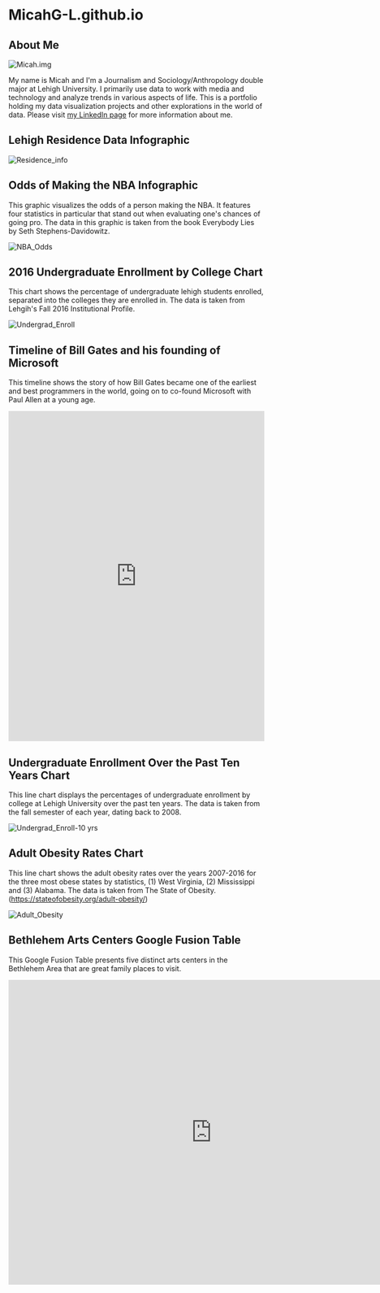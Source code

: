 # MicahG-L.github.io
## About Me

![Micah.img](https://github.com/MicahG-L/MicahG-L.github.io/blob/master/micah-gl-201x300.jpg?raw=true)

My name is Micah and I'm a Journalism and Sociology/Anthropology double major at Lehigh University. I primarily use data to work with media and technology and analyze trends in various aspects of life. This is a portfolio holding my data visualization projects and other explorations in the world of data.
Please visit [my LinkedIn page](https://www.linkedin.com/in/micah-golomb-leavitt-b303b4152/) for more information about me.

## Lehigh Residence Data Infographic

![Residence_info](https://github.com/MicahG-L/MicahG-L.github.io/blob/master/Social%20Media%20Marketing%20-%20Business%20Infographic.png?raw=true)

## Odds of Making the NBA Infographic

This graphic visualizes the odds of a person making the NBA. It features four statistics in particular that stand out when evaluating one's chances of going pro. The data in this graphic is taken from the book Everybody Lies by Seth Stephens-Davidowitz.

![NBA_Odds](https://github.com/MicahG-L/MicahG-L.github.io/blob/master/NBA%20Odds.png?raw=true)

## 2016 Undergraduate Enrollment by College Chart

This chart shows the percentage of undergraduate lehigh students enrolled, separated into the colleges they are enrolled in. The data is taken from Lehgih's Fall 2016 Institutional Profile.

![Undergrad_Enroll](https://github.com/MicahG-L/MicahG-L.github.io/blob/master/J24%20Day%205%20%25%20Chart.png?raw=true)

## Timeline of Bill Gates and his founding of Microsoft

This timeline shows the story of how Bill Gates became one of the earliest and best programmers in the world, going on to co-found Microsoft with Paul Allen at a young age.

<iframe src='https://cdn.knightlab.com/libs/timeline3/latest/embed/index.html?source=1yYO0mgqG_Wq7CfEPCjl4uaJs9a7voPDsHS4ywfpRrYQ&font=Default&lang=en&initial_zoom=2&height=650' width='100%' height='650' webkitallowfullscreen mozallowfullscreen allowfullscreen frameborder='0'></iframe>

## Undergraduate Enrollment Over the Past Ten Years Chart

This line chart displays the percentages of undergraduate enrollment by college at Lehigh University over the past ten years. The data is taken from the fall semester of each year, dating back to 2008.

![Undergrad_Enroll-10 yrs](https://github.com/MicahG-L/MicahG-L.github.io/blob/master/EnrollLineChart.png?raw=true)

## Adult Obesity Rates Chart

This line chart shows the adult obesity rates over the years 2007-2016 for the three most obese states by statistics, (1) West Virginia, (2) Mississippi and (3) Alabama. The data is taken from The State of Obesity. (https://stateofobesity.org/adult-obesity/)

![Adult_Obesity](https://github.com/MicahG-L/MicahG-L.github.io/blob/master/Adult_Obesity_Rates_of_Three_Most_Obese_States_Alabama_Mississippi_West_Virginia_chartbuilder.png?raw=true)

## Bethlehem Arts Centers Google Fusion Table

This Google Fusion Table presents five distinct arts centers in the Bethlehem Area that are great family places to visit.

<iframe width="800" height="600" scrolling="no" frameborder="no" src="https://fusiontables.google.com/embedviz?q=select+col0+from+1Bpt2iTRVJWZzcygKhaQD6IRtsgarDaWpyEmOvc8N&amp;viz=MAP&amp;h=false&amp;lat=40.60953880679031&amp;lng=-75.3756137365234&amp;t=1&amp;z=14&amp;l=col0&amp;y=2&amp;tmplt=2&amp;hml=ONE_COL_LAT_LNG"></iframe>
